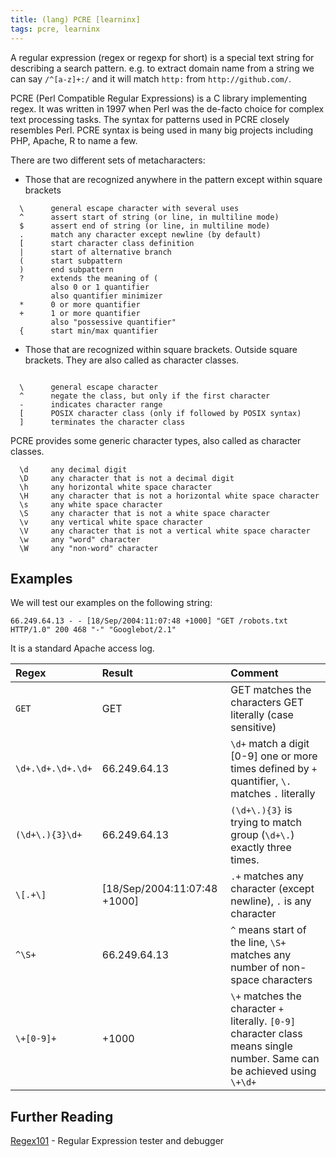 ```yaml
---
title: (lang) PCRE [learninx]
tags: pcre, learninx
---
```


A regular expression (regex or regexp for short) is a special text string for describing a search pattern.
e.g. to extract domain name from a string we can say `/^[a-z]+:/` and it will match `http:` from `http://github.com/`.

PCRE (Perl Compatible Regular Expressions) is a C library implementing regex.
It was written in 1997 when Perl was the de-facto choice for complex text processing tasks. The syntax for patterns used in PCRE closely resembles Perl. PCRE syntax is being used in many big projects including PHP, Apache, R to name a few.

There are two different sets of metacharacters:

* Those that are recognized anywhere in the pattern except within square brackets

```
  \      general escape character with several uses
  ^      assert start of string (or line, in multiline mode)
  $      assert end of string (or line, in multiline mode)
  .      match any character except newline (by default)
  [      start character class definition
  |      start of alternative branch
  (      start subpattern
  )      end subpattern
  ?      extends the meaning of (
         also 0 or 1 quantifier
         also quantifier minimizer
  *      0 or more quantifier
  +      1 or more quantifier
         also "possessive quantifier"
  {      start min/max quantifier
```

* Those that are recognized within square brackets. Outside square brackets. They are also called as character classes.

```

  \      general escape character
  ^      negate the class, but only if the first character
  -      indicates character range
  [      POSIX character class (only if followed by POSIX syntax)
  ]      terminates the character class

```

PCRE provides some generic character types, also called as character classes.

```
  \d     any decimal digit
  \D     any character that is not a decimal digit
  \h     any horizontal white space character
  \H     any character that is not a horizontal white space character
  \s     any white space character
  \S     any character that is not a white space character
  \v     any vertical white space character
  \V     any character that is not a vertical white space character
  \w     any "word" character
  \W     any "non-word" character
```

## Examples

We will test our examples on the following string:

```
66.249.64.13 - - [18/Sep/2004:11:07:48 +1000] "GET /robots.txt HTTP/1.0" 200 468 "-" "Googlebot/2.1"
```

 It is a standard Apache access log.

| Regex             | Result                       | Comment                                                                                                                   |
| :----             | :--------------              | :------                                                                                                                   |
| `GET`             | GET                          | GET matches the characters GET literally (case sensitive)                                                                 |
| `\d+.\d+.\d+.\d+` | 66.249.64.13                 | `\d+` match a digit [0-9] one or more times defined by `+` quantifier, `\.` matches `.` literally                         |
| `(\d+\.){3}\d+`   | 66.249.64.13                 | `(\d+\.){3}` is trying to match group (`\d+\.`) exactly three times.                                                      |
| `\[.+\]`          | [18/Sep/2004:11:07:48 +1000] | `.+` matches any character (except newline), `.` is any character                                                         |
| `^\S+`            | 66.249.64.13                 | `^` means start of the line, `\S+` matches any number of non-space characters                                             |
| `\+[0-9]+`        | +1000                        | `\+` matches the character `+` literally. `[0-9]` character class means single number. Same can be achieved using `\+\d+` |

## Further Reading
[Regex101](https://regex101.com/) - Regular Expression tester and debugger
